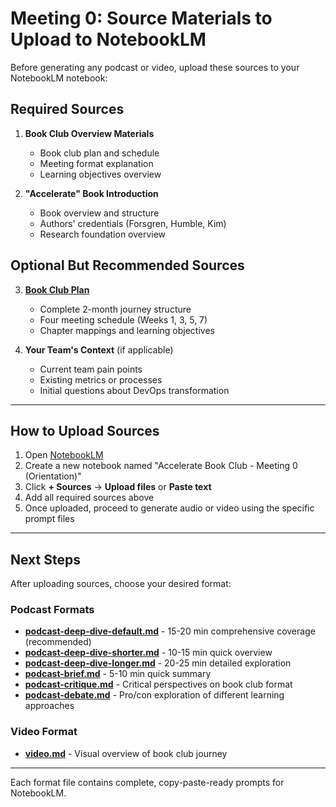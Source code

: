 # Meeting 0: Source Materials to Upload to NotebookLM

Before generating any podcast or video, upload these sources to your NotebookLM notebook:

## Required Sources

1. **Book Club Overview Materials**
   - Book club plan and schedule
   - Meeting format explanation
   - Learning objectives overview

2. **"Accelerate" Book Introduction**
   - Book overview and structure
   - Authors' credentials (Forsgren, Humble, Kim)
   - Research foundation overview

## Optional But Recommended Sources

3. **[Book Club Plan](../../../plan/plan.md)**
   - Complete 2-month journey structure
   - Four meeting schedule (Weeks 1, 3, 5, 7)
   - Chapter mappings and learning objectives

4. **Your Team's Context** (if applicable)
   - Current team pain points
   - Existing metrics or processes
   - Initial questions about DevOps transformation

---

## How to Upload Sources

1. Open [NotebookLM](https://notebooklm.google.com)
2. Create a new notebook named "Accelerate Book Club - Meeting 0 (Orientation)"
3. Click **+ Sources** → **Upload files** or **Paste text**
4. Add all required sources above
5. Once uploaded, proceed to generate audio or video using the specific prompt files

---

## Next Steps

After uploading sources, choose your desired format:

### Podcast Formats
- **[podcast-deep-dive-default.md](podcast-deep-dive-default.md)** - 15-20 min comprehensive coverage (recommended)
- **[podcast-deep-dive-shorter.md](podcast-deep-dive-shorter.md)** - 10-15 min quick overview
- **[podcast-deep-dive-longer.md](podcast-deep-dive-longer.md)** - 20-25 min detailed exploration
- **[podcast-brief.md](podcast-brief.md)** - 5-10 min quick summary
- **[podcast-critique.md](podcast-critique.md)** - Critical perspectives on book club format
- **[podcast-debate.md](podcast-debate.md)** - Pro/con exploration of different learning approaches

### Video Format
- **[video.md](video.md)** - Visual overview of book club journey

---

Each format file contains complete, copy-paste-ready prompts for NotebookLM.
